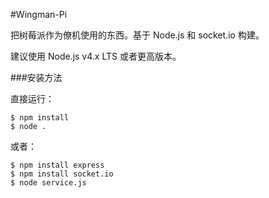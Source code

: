 #Wingman-Pi

把树莓派作为僚机使用的东西。基于 Node.js 和 socket.io 构建。

建议使用 Node.js v4.x LTS 或者更高版本。 

###安装方法

直接运行：
```
$ npm install
$ node .
```
或者：
```
$ npm install express
$ npm install socket.io
$ node service.js
```

